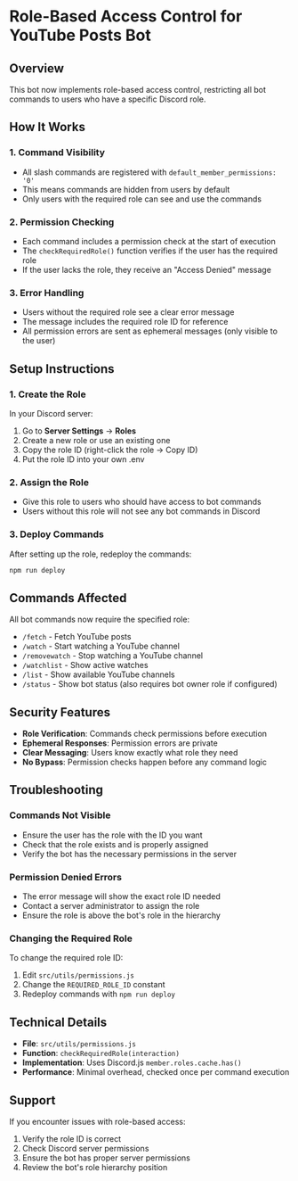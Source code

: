 # Role-Based Access Control for YouTube Posts Bot

## Overview

This bot now implements role-based access control, restricting all bot commands to users who have a specific Discord role.

## How It Works

### 1. Command Visibility
- All slash commands are registered with `default_member_permissions: '0'`
- This means commands are hidden from users by default
- Only users with the required role can see and use the commands

### 2. Permission Checking
- Each command includes a permission check at the start of execution
- The `checkRequiredRole()` function verifies if the user has the required role
- If the user lacks the role, they receive an "Access Denied" message

### 3. Error Handling
- Users without the required role see a clear error message
- The message includes the required role ID for reference
- All permission errors are sent as ephemeral messages (only visible to the user)

## Setup Instructions

### 1. Create the Role
In your Discord server:
1. Go to **Server Settings** → **Roles**
2. Create a new role or use an existing one
3. Copy the role ID (right-click the role → Copy ID)
4. Put the role ID into your own .env

### 2. Assign the Role
- Give this role to users who should have access to bot commands
- Users without this role will not see any bot commands in Discord

### 3. Deploy Commands
After setting up the role, redeploy the commands:
```bash
npm run deploy
```

## Commands Affected

All bot commands now require the specified role:
- `/fetch` - Fetch YouTube posts
- `/watch` - Start watching a YouTube channel
- `/removewatch` - Stop watching a YouTube channel
- `/watchlist` - Show active watches
- `/list` - Show available YouTube channels
- `/status` - Show bot status (also requires bot owner role if configured)

## Security Features

- **Role Verification**: Commands check permissions before execution
- **Ephemeral Responses**: Permission errors are private
- **Clear Messaging**: Users know exactly what role they need
- **No Bypass**: Permission checks happen before any command logic

## Troubleshooting

### Commands Not Visible
- Ensure the user has the role with the ID you want
- Check that the role exists and is properly assigned
- Verify the bot has the necessary permissions in the server

### Permission Denied Errors
- The error message will show the exact role ID needed
- Contact a server administrator to assign the role
- Ensure the role is above the bot's role in the hierarchy

### Changing the Required Role
To change the required role ID:
1. Edit `src/utils/permissions.js`
2. Change the `REQUIRED_ROLE_ID` constant
3. Redeploy commands with `npm run deploy`

## Technical Details

- **File**: `src/utils/permissions.js`
- **Function**: `checkRequiredRole(interaction)`
- **Implementation**: Uses Discord.js `member.roles.cache.has()`
- **Performance**: Minimal overhead, checked once per command execution

## Support

If you encounter issues with role-based access:
1. Verify the role ID is correct
2. Check Discord server permissions
3. Ensure the bot has proper server permissions
4. Review the bot's role hierarchy position
